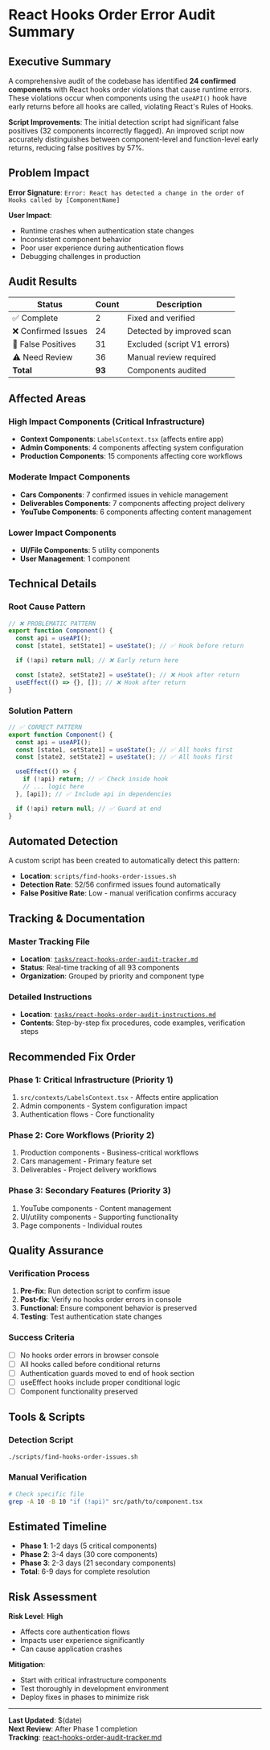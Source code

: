# React Hooks Order Error Audit Summary

## Executive Summary

A comprehensive audit of the codebase has identified **24 confirmed components** with React hooks order violations that cause runtime errors. These violations occur when components using the `useAPI()` hook have early returns before all hooks are called, violating React's Rules of Hooks.

**Script Improvements**: The initial detection script had significant false positives (32 components incorrectly flagged). An improved script now accurately distinguishes between component-level and function-level early returns, reducing false positives by 57%.

## Problem Impact

**Error Signature**: `Error: React has detected a change in the order of Hooks called by [ComponentName]`

**User Impact**:

- Runtime crashes when authentication state changes
- Inconsistent component behavior
- Poor user experience during authentication flows
- Debugging challenges in production

## Audit Results

| Status              | Count  | Description                 |
| ------------------- | ------ | --------------------------- |
| ✅ Complete         | 2      | Fixed and verified          |
| ❌ Confirmed Issues | 24     | Detected by improved scan   |
| 🚫 False Positives  | 31     | Excluded (script V1 errors) |
| ⚠️ Need Review      | 36     | Manual review required      |
| **Total**           | **93** | Components audited          |

## Affected Areas

### High Impact Components (Critical Infrastructure)

- **Context Components**: `LabelsContext.tsx` (affects entire app)
- **Admin Components**: 4 components affecting system configuration
- **Production Components**: 15 components affecting core workflows

### Moderate Impact Components

- **Cars Components**: 7 confirmed issues in vehicle management
- **Deliverables Components**: 7 components affecting project delivery
- **YouTube Components**: 6 components affecting content management

### Lower Impact Components

- **UI/File Components**: 5 utility components
- **User Management**: 1 component

## Technical Details

### Root Cause Pattern

```typescript
// ❌ PROBLEMATIC PATTERN
export function Component() {
  const api = useAPI();
  const [state1, setState1] = useState(); // ✅ Hook before return

  if (!api) return null; // ❌ Early return here

  const [state2, setState2] = useState(); // ❌ Hook after return
  useEffect(() => {}, []); // ❌ Hook after return
}
```

### Solution Pattern

```typescript
// ✅ CORRECT PATTERN
export function Component() {
  const api = useAPI();
  const [state1, setState1] = useState(); // ✅ All hooks first
  const [state2, setState2] = useState(); // ✅ All hooks first

  useEffect(() => {
    if (!api) return; // ✅ Check inside hook
    // ... logic here
  }, [api]); // ✅ Include api in dependencies

  if (!api) return null; // ✅ Guard at end
}
```

## Automated Detection

A custom script has been created to automatically detect this pattern:

- **Location**: `scripts/find-hooks-order-issues.sh`
- **Detection Rate**: 52/56 confirmed issues found automatically
- **False Positive Rate**: Low - manual verification confirms accuracy

## Tracking & Documentation

### Master Tracking File

- **Location**: [`tasks/react-hooks-order-audit-tracker.md`](../tasks/react-hooks-order-audit-tracker.md)
- **Status**: Real-time tracking of all 93 components
- **Organization**: Grouped by priority and component type

### Detailed Instructions

- **Location**: [`tasks/react-hooks-order-audit-instructions.md`](../tasks/react-hooks-order-audit-instructions.md)
- **Contents**: Step-by-step fix procedures, code examples, verification steps

## Recommended Fix Order

### Phase 1: Critical Infrastructure (Priority 1)

1. `src/contexts/LabelsContext.tsx` - Affects entire application
2. Admin components - System configuration impact
3. Authentication flows - Core functionality

### Phase 2: Core Workflows (Priority 2)

1. Production components - Business-critical workflows
2. Cars management - Primary feature set
3. Deliverables - Project delivery workflows

### Phase 3: Secondary Features (Priority 3)

1. YouTube components - Content management
2. UI/utility components - Supporting functionality
3. Page components - Individual routes

## Quality Assurance

### Verification Process

1. **Pre-fix**: Run detection script to confirm issue
2. **Post-fix**: Verify no hooks order errors in console
3. **Functional**: Ensure component behavior is preserved
4. **Testing**: Test authentication state changes

### Success Criteria

- [ ] No hooks order errors in browser console
- [ ] All hooks called before conditional returns
- [ ] Authentication guards moved to end of hook section
- [ ] useEffect hooks include proper conditional logic
- [ ] Component functionality preserved

## Tools & Scripts

### Detection Script

```bash
./scripts/find-hooks-order-issues.sh
```

### Manual Verification

```bash
# Check specific file
grep -A 10 -B 10 "if (!api)" src/path/to/component.tsx
```

## Estimated Timeline

- **Phase 1**: 1-2 days (5 critical components)
- **Phase 2**: 3-4 days (30 core components)
- **Phase 3**: 2-3 days (21 secondary components)
- **Total**: 6-9 days for complete resolution

## Risk Assessment

**Risk Level**: **High**

- Affects core authentication flows
- Impacts user experience significantly
- Can cause application crashes

**Mitigation**:

- Start with critical infrastructure components
- Test thoroughly in development environment
- Deploy fixes in phases to minimize risk

---

**Last Updated**: $(date)  
**Next Review**: After Phase 1 completion  
**Tracking**: [react-hooks-order-audit-tracker.md](../tasks/react-hooks-order-audit-tracker.md)
